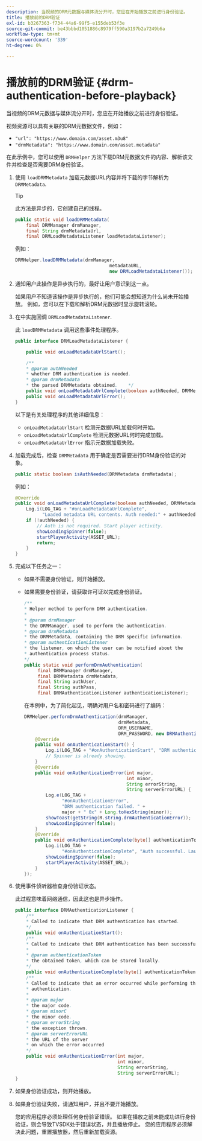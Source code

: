 ```yaml
---
description: 当视频的DRM元数据与媒体流分开时，您应在开始播放之前进行身份验证。
title: 播放前的DRM验证
exl-id: b3267363-f734-44a6-99f5-e155deb53f3e
source-git-commit: be43bbbd1051886c8979ff590a3197b2a7249b6a
workflow-type: tm+mt
source-wordcount: '339'
ht-degree: 0%

---
```


# 播放前的DRM验证 {#drm-authentication-before-playback}

当视频的DRM元数据与媒体流分开时，您应在开始播放之前进行身份验证。

视频资源可以具有关联的DRM元数据文件，例如：

* `"url": "https://www.domain.com/asset.m3u8"`
* `"drmMetadata": "https://www.domain.com/asset.metadata"`

在此示例中，您可以使用 `DRMHelper` 方法下载DRM元数据文件的内容、解析该文件并检查是否需要DRM身份验证。

1. 使用 `loadDRMMetadata` 加载元数据URL内容并将下载的字节解析为 `DRMMetadata`.

   >[!TIP]
   >
   >此方法是异步的，它创建自己的线程。

   ```java
   public static void loadDRMMetadata( 
       final DRMManager drmManager, 
       final String drmMetadataUrl,  
       final DRMLoadMetadataListener loadMetadataListener); 
   ```

   例如：

   ```java
   DRMHelper.loadDRMMetadata(drmManager,  
                                      metadataURL,  
                                      new DRMLoadMetadataListener());
   ```

1. 通知用户此操作是异步执行的，最好让用户意识到这一点。

   如果用户不知道该操作是异步执行的，他们可能会想知道为什么尚未开始播放。 例如，您可以在下载和解析DRM元数据时显示旋转滚轮。

1. 在中实施回调 `DRMLoadMetadataListener`.

   此 `loadDRMMetadata` 调用这些事件处理程序。

   ```java
   public interface DRMLoadMetadataListener { 
   
       public void onLoadMetadataUrlStart(); 
   
       /** 
       * @param authNeeded 
       * whether DRM authentication is needed. 
       * @param drmMetadata 
       * the parsed DRMMetadata obtained.    */ 
       public void onLoadMetadataUrlComplete(boolean authNeeded, DRMMetadata drmMetadata); 
       public void onLoadMetadataUrlError(); 
   } 
   ```

   以下是有关处理程序的其他详细信息：

   * `onLoadMetadataUrlStart` 检测元数据URL加载何时开始。
   * `onLoadMetadataUrlComplete` 检测元数据URL何时完成加载。
   * `onLoadMetadataUrlError` 指示元数据加载失败。

1. 加载完成后，检查 `DRMMetadata` 用于确定是否需要进行DRM身份验证的对象。

   ```java
   public static boolean isAuthNeeded(DRMMetadata drmMetadata);
   ```

   例如：

   ```java
   @Override 
   public void onLoadMetadataUrlComplete(boolean authNeeded, DRMMetadata drmMetadata) {  
       Log.i(LOG_TAG + "#onLoadMetadataUrlComplete",  
             "Loaded metadata URL contents. Auth needed:" + authNeeded + "."); 
       if (!authNeeded) { 
           // Auth is not required. Start player activity.     
           showLoadingSpinner(false);     
           startPlayerActivity(ASSET_URL); 
           return; 
       } 
   } 
   ```

1. 完成以下任务之一：

   * 如果不需要身份验证，则开始播放。
   * 如果需要身份验证，请获取许可证以完成身份验证。

      ```java
      /** 
      * Helper method to perform DRM authentication. 
      * 
      * @param drmManager 
      * the DRMManager, used to perform the authentication. 
      * @param drmMetadata 
      * the DRMMetadata, containing the DRM specific information. 
      * @param authenticationListener 
      * the listener, on which the user can be notified about the 
      * authentication process status. 
      */ 
      public static void performDrmAuthentication( 
           final DRMManager drmManager,  
           final DRMMetadata drmMetadata, 
           final String authUser,  
           final String authPass,  
           final DRMAuthenticationListener authenticationListener);
      ```

      在本例中，为了简化起见，明确对用户名和密码进行了编码：

      ```java
      DRMHelper.performDrmAuthentication(drmManager,  
                                         drmMetadata,  
                                         DRM_USERNAME,  
                                         DRM_PASSWORD, new DRMAuthenticationListener() { 
          @Override 
          public void onAuthenticationStart() { 
              Log.i(LOG_TAG + "#onAuthenticationStart", "DRM authentication started."); 
              // Spinner is already showing. 
          } 
          @Override 
          public void onAuthenticationError(int major,  
                                            int minor,  
                                            String errorString,  
                                            String serverErrorURL) { 
              Log.e(LOG_TAG +  
                    "#onAuthenticationError",  
                    "DRM authentication failed. " +  
                    major + " 0x" + Long.toHexString(minor)); 
              showToast(getString(R.string.drmAuthenticationError));   
              showLoadingSpinner(false); 
          } 
          @Override 
          public void onAuthenticationComplete(byte[] authenticationToken) { 
              Log.i(LOG_TAG +  
                    "#onAuthenticationComplete", "Auth successful. Launching content."); 
              showLoadingSpinner(false); 
              startPlayerActivity(ASSET_URL); 
          } 
      }); 
      ```

1. 使用事件侦听器检查身份验证状态。

   此过程意味着网络通信，因此这也是异步操作。

   ```java
   public interface DRMAuthenticationListener { 
       /** 
       * Called to indicate that DRM authentication has started. 
       */ 
       public void onAuthenticationStart(); 
       /** 
       * Called to indicate that DRM authentication has been successful. 
       * 
       * @param authenticationToken 
       * the obtained token, which can be stored locally. 
       */ 
       public void onAuthenticationComplete(byte[] authenticationToken); 
       /** 
       * Called to indicate that an error occurred while performing the DRM 
       * authentication. 
       * 
       * @param major 
       * the major code. 
       * @param minorC 
       * the minor code. 
       * @param errorString 
       * the exception thrown. 
       * @param serverErrorURL 
       * the URL of the server  
       * on which the error occurred 
       */ 
       public void onAuthenticationError(int major,  
                                         int minor,  
                                         String errorString,  
                                         String serverErrorURL); 
   } 
   ```

1. 如果身份验证成功，则开始播放。
1. 如果身份验证失败，请通知用户，并且不要开始播放。

   您的应用程序必须处理任何身份验证错误。 如果在播放之前未能成功进行身份验证，则会导致TVSDK处于错误状态，并且播放停止。 您的应用程序必须解决此问题，重置播放器，然后重新加载资源。

